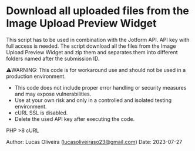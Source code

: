# Download all uploaded files from the Image Upload Preview Widget
This script has to be used in combination with the Jotform API. API key with full access is needed.
The script download all the files from the Image Upload Preview Widget and zip them and separates them into different folders named after the submission ID.

⚠️WARNING: This code is for workaround use and should not be used in a production environment. 
* This code does not include proper error handling or security measures and may expose vulnerabilities.
* Use at your own risk and only in a controlled and isolated testing environment.
* cURL SSL is disabled.
* Delete the used API key after executing the code.

PHP >8
cURL
 
Author: Lucas Oliveira (lucasoliveiraso23@gmail.com)
Date: 2023-07-27
